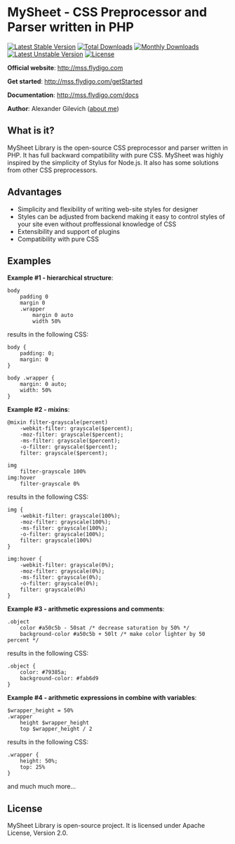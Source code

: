 MySheet - CSS Preprocessor and Parser written in PHP
=======
[![Latest Stable Version](https://poser.pugx.org/mysheet/mysheet/v/stable.svg)](https://packagist.org/packages/mysheet/mysheet) [![Total Downloads](https://poser.pugx.org/mysheet/mysheet/downloads)](https://packagist.org/packages/mysheet/mysheet) [![Monthly Downloads](https://poser.pugx.org/mysheet/mysheet/d/monthly.png)](https://packagist.org/packages/mysheet/mysheet) [![Latest Unstable Version](https://poser.pugx.org/mysheet/mysheet/v/unstable.svg)](https://packagist.org/packages/mysheet/mysheet) [![License](https://poser.pugx.org/mysheet/mysheet/license.svg)](https://packagist.org/packages/mysheet/mysheet)

**Official website**: http://mss.flydigo.com

**Get started**: http://mss.flydigo.com/getStarted

**Documentation**: http://mss.flydigo.com/docs

**Author**: Alexander Gilevich ([about me](http://mss.flydigo.com/about))


What is it?
------
MySheet Library is the open-source CSS preprocessor and parser written in PHP. It has full backward compatibility with pure CSS. MySheet was highly inspired by the simplicity of Stylus for Node.js. It also has some solutions from other CSS preprocessors. 


Advantages
---

- Simplicity and flexibility of writing web-site styles for designer
- Styles can be adjusted from backend making it easy to control styles of your site even without proffessional knowledge of CSS
- Extensibility and support of plugins
- Compatibility with pure CSS


Examples
---

**Example #1 - hierarchical structure**:

    body
        padding 0
        margin 0
        .wrapper
            margin 0 auto
            width 50%

results in the following CSS:

    body {
        padding: 0;
        margin: 0
    }

    body .wrapper {
        margin: 0 auto;
        width: 50%
    }

**Example #2 - mixins**:

    @mixin filter-grayscale(percent)
        -webkit-filter: grayscale($percent);
        -moz-filter: grayscale($percent);
        -ms-filter: grayscale($percent);
        -o-filter: grayscale($percent);
        filter: grayscale($percent);

    img
        filter-grayscale 100%
    img:hover
        filter-grayscale 0%

results in the following CSS:

    img {
        -webkit-filter: grayscale(100%);
        -moz-filter: grayscale(100%);
        -ms-filter: grayscale(100%);
        -o-filter: grayscale(100%);
        filter: grayscale(100%)
    }

    img:hover {
        -webkit-filter: grayscale(0%);
        -moz-filter: grayscale(0%);
        -ms-filter: grayscale(0%);
        -o-filter: grayscale(0%);
        filter: grayscale(0%)
    }

**Example #3 - arithmetic expressions and comments**:

    .object
        color #a50c5b - 50sat /* decrease saturation by 50% */
        background-color #a50c5b + 50lt /* make color lighter by 50 percent */

results in the following CSS:

    .object {
        color: #79385a;
        background-color: #fab6d9
    }

**Example #4 - arithmetic expressions in combine with variables**:

    $wrapper_height = 50%
    .wrapper
        height $wrapper_height
        top $wrapper_height / 2

results in the following CSS:

    .wrapper {
        height: 50%;
        top: 25%
    }

and much much more...

License
---

MySheet Library is open-source project. It is licensed under Apache License, Version 2.0. 
